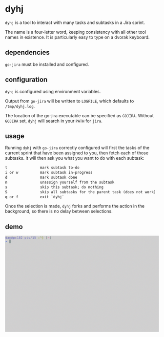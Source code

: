 # dyhj

`dyhj` is a tool to interact with many tasks and subtasks in a Jira sprint.

The name is a four-letter word, keeping consistency with all other tool names in existence. It is particularly easy to type on a dvorak keyboard.

## dependencies

`go-jira` must be installed and configured.

## configuration

`dyhj` is configured using environment variables.

Output from `go-jira` will be written to `LOGFILE`, which defaults to
`/tmp/dyhj.log`.

The location of the go-jira executable can be specified as `GOJIRA`. Without
`GOJIRA` set, `dyhj` will search in your `PATH` for `jira`.

## usage

Running `dyhj` with `go-jira` correctly configured will first the tasks of the
current sprint that have been assigned to you, then fetch each of those
subtasks. It will then ask you what you want to do with each subtask:

```
t               mark subtask to-do
i or w          mark subtask in-progress
d               mark subtask done
n               unassign yourself from the subtask
s               skip this subtask; do nothing
S               skip all subtasks for the parent task (does not work)
q or f          exit `dyhj`
```

Once the selection is made, `dyhj` forks and performs the action in the
background, so there is no delay between selections.

## demo

![demo.gif](demo.gif)
